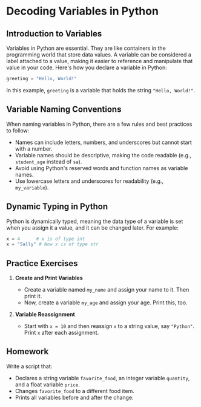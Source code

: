 # Decoding Variables in Python

## Introduction to Variables
Variables in Python are essential. They are like containers in the programming world that store data values. A variable can be considered a label attached to a value, making it easier to reference and manipulate that value in your code. Here's how you declare a variable in Python:

```python
greeting = "Hello, World!"
```

In this example, `greeting` is a variable that holds the string `"Hello, World!"`.

## Variable Naming Conventions
When naming variables in Python, there are a few rules and best practices to follow:
- Names can include letters, numbers, and underscores but cannot start with a number.
- Variable names should be descriptive, making the code readable (e.g., `student_age` instead of `sa`).
- Avoid using Python's reserved words and function names as variable names.
- Use lowercase letters and underscores for readability (e.g., `my_variable`).

## Dynamic Typing in Python
Python is dynamically typed, meaning the data type of a variable is set when you assign it a value, and it can be changed later. For example:

```python
x = 4      # x is of type int
x = "Sally" # Now x is of type str
```

## Practice Exercises
1. **Create and Print Variables**
   - Create a variable named `my_name` and assign your name to it. Then print it.
   - Now, create a variable `my_age` and assign your age. Print this, too.

2. **Variable Reassignment**
   - Start with `x = 10` and then reassign `x` to a string value, say `"Python"`. Print `x` after each assignment.

## Homework
Write a script that:
- Declares a string variable `favorite_food`, an integer variable `quantity`, and a float variable `price`.
- Changes `favorite_food` to a different food item.
- Prints all variables before and after the change.